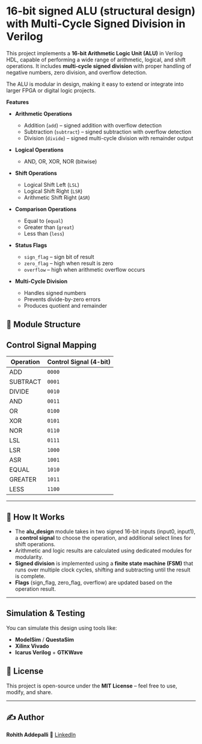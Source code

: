 # 16-bit signed ALU (structural design) with Multi-Cycle Signed Division in Verilog

This project implements a **16-bit Arithmetic Logic Unit (ALU)** in Verilog HDL, capable of performing a wide range of arithmetic, logical, and shift operations. It includes **multi-cycle signed division** with proper handling of negative numbers, zero division, and overflow detection.

The ALU is modular in design, making it easy to extend or integrate into larger FPGA or digital logic projects.

**Features**

* **Arithmetic Operations**

  * Addition (`add`) – signed addition with overflow detection
  * Subtraction (`subtract`) – signed subtraction with overflow detection
  * Division (`divide`) – signed multi-cycle division with remainder output

* **Logical Operations**

  * AND, OR, XOR, NOR (bitwise)
  
* **Shift Operations**

  * Logical Shift Left (`LSL`)
  * Logical Shift Right (`LSR`)
  * Arithmetic Shift Right (`ASR`)
  
* **Comparison Operations**

  * Equal to (`equal`)
  * Greater than (`great`)
  * Less than (`less`)
  
* **Status Flags**

  * `sign_flag` – sign bit of result
  * `zero_flag` – high when result is zero
  * `overflow` – high when arithmetic overflow occurs
  
* **Multi-Cycle Division**

  * Handles signed numbers
  * Prevents divide-by-zero errors
  * Produces quotient and remainder

  
## 📂 Module Structure

## Control Signal Mapping

| Operation | Control Signal (4-bit) |
| --------- | ---------------------- |
| ADD       | `0000`                 |
| SUBTRACT  | `0001`                 |
| DIVIDE    | `0010`                 |
| AND       | `0011`                 |
| OR        | `0100`                 |
| XOR       | `0101`                 |
| NOR       | `0110`                 |
| LSL       | `0111`                 |
| LSR       | `1000`                 |
| ASR       | `1001`                 |
| EQUAL     | `1010`                 |
| GREATER   | `1011`                 |
| LESS      | `1100`                 |

---

## 🚀 How It Works

* The **alu_design** module takes in two signed 16-bit inputs (input0, input1), a **control signal** to choose the operation, and additional select lines for shift operations.
* Arithmetic and logic results are calculated using dedicated modules for modularity.
* **Signed division** is implemented using a **finite state machine (FSM)** that runs over multiple clock cycles, shifting and subtracting until the result is complete.
* **Flags** (sign_flag, zero_flag, overflow) are updated based on the operation result.

---

## Simulation & Testing

You can simulate this design using tools like:

* **ModelSim** / **QuestaSim**
* **Xilinx Vivado**
* **Icarus Verilog** + **GTKWave**

## 📜 License

This project is open-source under the **MIT License** – feel free to use, modify, and share.

---

## ✍ Author

**Rohith Addepalli**
📌 [LinkedIn](https://www.linkedin.com/in/rohith-addepalli)

